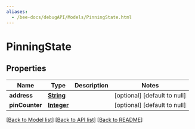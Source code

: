 ```yaml
---
aliases:
  - /bee-docs/debugAPI/Models/PinningState.html
---
```

# PinningState
## Properties

Name | Type | Description | Notes
------------ | ------------- | ------------- | -------------
**address** | [**String**](string.html) |  | [optional] [default to null]
**pinCounter** | [**Integer**](integer.html) |  | [optional] [default to null]

[[Back to Model list]](../README.html#documentation-for-models) [[Back to API list]](../README.html#documentation-for-api-endpoints) [[Back to README]](../README.html)
